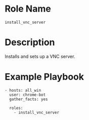 # Role Name

`install_vnc_server`

# Description

Installs and sets up a VNC server.

# Example Playbook

```
- hosts: all_win
  user: chrome-bot
  gather_facts: yes

  roles:
    - install_vnc_server
```
